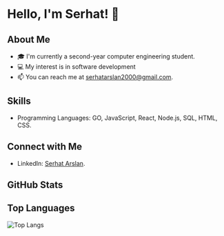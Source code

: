 # Hello, I'm Serhat! 👋

## About Me
- 🎓 I'm currently a second-year computer engineering student.
- 💻 My interest is in software development
- 📫 You can reach me at serhatarslan2000@gmail.com.

## Skills
- Programming Languages: GO, JavaScript, React, Node.js, SQL, HTML, CSS.


## Connect with Me
- LinkedIn: [Serhat Arslan](https://www.linkedin.com/in/serhat-arslann/).

## GitHub Stats

## Top Languages
![Top Langs](https://github-readme-stats.vercel.app/api/top-langs/?username=serhatx1&hide_progress=true)
